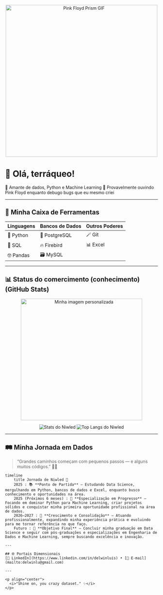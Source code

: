 <!-- Banner GIF estiloso -->
<p align="center">
  <img src="https://media3.giphy.com/media/v1.Y2lkPTc5MGI3NjExeWljamF1aXI1OHc3dXp4aTl6cmMweTI4dm5qcXc3aDE1cDJtMmQweCZlcD12MV9pbnRlcm5hbF9naWZfYnlfaWQmY3Q9Zw/gox3GChzdpFsuBJUAT/giphy.gif" width="500" alt="Pink Floyd Prism GIF">
</p>

# 🌈 Olá, terráqueo!


🐍 Amante de dados, Python e Machine Learning
🎸 Provavelmente ouvindo Pink Floyd enquanto debugo bugs que eu mesmo criei

---

## 🧰 Minha Caixa de Ferramentas

| Linguagens | Bancos de Dados | Outros Poderes |
|-----------|------------------|----------------|
| 🐍 Python | 🐘 PostgreSQL     | 🪄 Git |
| 📝 SQL    | 🔥 Firebird       | 📊 Excel |
| 🤓 Pandas | 🗃️ MySQL      

---

## 📊 Status do comercimento (conhecimento) (GitHub Stats)

<p align="center">
  <img src="https://encrypted-tbn0.gstatic.com/images?q=tbn:ANd9GcTKziLMSfdAE1ye0dMKA0nwhKoykozNt8ffEg&s" width="400" alt="Minha imagem personalizada">
</p>

<p align="center">
  <img src="https://github-readme-stats.vercel.app/api?username=niwled&show_icons=true&theme=tokyonight" alt="Stats do Niwled">
  <img src="https://github-readme-stats.vercel.app/api/top-langs/?username=niwled&layout=compact&theme=tokyonight" alt="Top Langs do Niwled">
</p>

---

## 🛤️ Minha Jornada em Dados

> “Grandes caminhos começam com pequenos passos — e alguns muitos códigos.” 🧠✨

```mermaid
timeline
    title Jornada de Niwled 🚀
    2025 : 📚 **Ponto de Partida** — Estudando Data Science, mergulhando em Python, bancos de dados e Excel, enquanto busco conhecimento e oportunidades na área.
    2025 (Próximos 6 meses) : 🧠 **Especialização em Progresso** — Focando em dominar Python para Machine Learning, criar projetos sólidos e conquistar minha primeira oportunidade profissional na área de dados.
    2026–2027 : 🎯 **Crescimento e Consolidação** — Atuando profissionalmente, expandindo minha experiência prática e evoluindo para me tornar referência no que faço.
    Futuro : 🌟 **Objetivo Final** — Concluir minha graduação em Data Science e seguir com pós-graduações e especializações em Engenharia de Dados e Machine Learning, sempre buscando excelência e inovação.

---

## 🌐 Portais Dimensionais
[💼 LinkedIn](https://www.linkedin.com/in/delwinluis) • [📧 E-mail](mailto:delwinlu@gmail.com)

---

<p align="center">
  <i>"Shine on, you crazy dataset." ✨</i>
</p>
